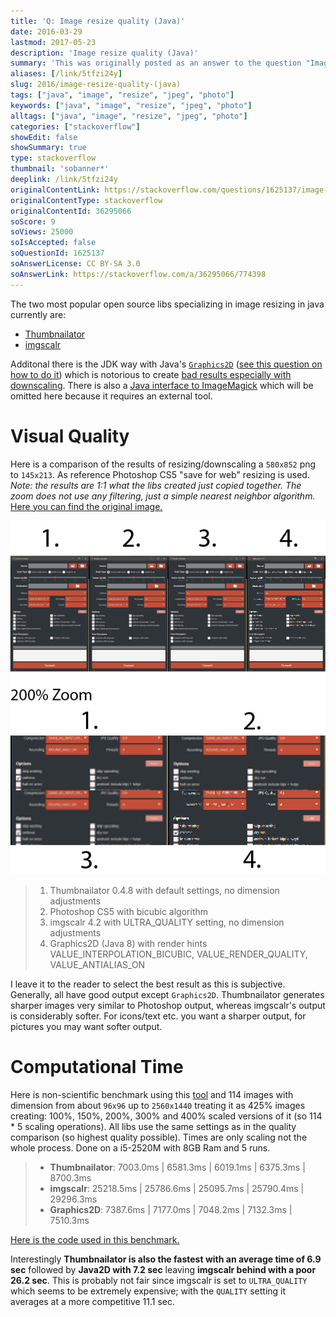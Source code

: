 ```yaml
---
title: 'Q: Image resize quality (Java)'
date: 2016-03-29
lastmod: 2017-05-23
description: 'Image resize quality (Java)'
summary: 'This was originally posted as an answer to the question "Image resize quality (Java)" on stackoverflow.com.'
aliases: [/link/5tfzi24y]
slug: 2016/image-resize-quality-(java)
tags: ["java", "image", "resize", "jpeg", "photo"]
keywords: ["java", "image", "resize", "jpeg", "photo"]
alltags: ["java", "image", "resize", "jpeg", "photo"]
categories: ["stackoverflow"]
showEdit: false
showSummary: true
type: stackoverflow
thumbnail: 'sobanner*'
deeplink: /link/5tfzi24y
originalContentLink: https://stackoverflow.com/questions/1625137/image-resize-quality-java
originalContentType: stackoverflow
originalContentId: 36295066
soScore: 9
soViews: 25000
soIsAccepted: false
soQuestionId: 1625137
soAnswerLicense: CC BY-SA 3.0
soAnswerLink: https://stackoverflow.com/a/36295066/774398
---
```

The two most popular open source libs specializing in image resizing in java currently are:

*   [Thumbnailator](https://github.com/coobird/thumbnailator)
*   [imgscalr](https://github.com/thebuzzmedia/imgscalr)

Additonal there is the JDK way with Java's [`Graphics2D`](https://docs.oracle.com/javase/7/docs/api/java/awt/Graphics2D.html) ([see this question on how to do it](https://stackoverflow.com/questions/4756268/how-to-resize-the-buffered-image-n-graphics-2d-in-java)) which is notorious to create [bad results especially with downscaling](https://stackoverflow.com/questions/14115950/quality-of-image-after-resize-very-low-java). There is also a [Java interface to ImageMagick](http://im4java.sourceforge.net/) which will be omitted here because it requires an external tool.

Visual Quality
==============

Here is a comparison of the results of resizing/downscaling a `580x852` png to `145x213`. As reference Photoshop CS5 "save for web" resizing is used. _Note: the results are 1:1 what the libs created just copied together. The zoom does not use any filtering, just a simple nearest neighbor algorithm._ [Here you can find the original image.](https://i.stack.imgur.com/RmQLa.png)

[![comparison](img_0a9b8d163dd4b96c.png)](img_0a9b8d163dd4b96c.png)

> 1.  Thumbnailator 0.4.8 with default settings, no dimension adjustments
> 2.  Photoshop CS5 with bicubic algorithm
> 3.  imgscalr 4.2 with ULTRA\_QUALITY setting, no dimension adjustments
> 4.  Graphics2D (Java 8) with render hints VALUE\_INTERPOLATION\_BICUBIC, VALUE\_RENDER\_QUALITY, VALUE\_ANTIALIAS\_ON

I leave it to the reader to select the best result as this is subjective. Generally, all have good output except `Graphics2D`. Thumbnailator generates sharper images very similar to Photoshop output, whereas imgscalr's output is considerably softer. For icons/text etc. you want a sharper output, for pictures you may want softer output.

Computational Time
==================

Here is non-scientific benchmark using this [tool](https://github.com/patrickfav/density-converter) and 114 images with dimension from about `96x96` up to `2560x1440` treating it as 425% images creating: 100%, 150%, 200%, 300% and 400% scaled versions of it (so 114 \* 5 scaling operations). All libs use the same settings as in the quality comparison (so highest quality possible). Times are only scaling not the whole process. Done on a i5-2520M with 8GB Ram and 5 runs.

> *   **Thumbnailator**: 7003.0ms | 6581.3ms | 6019.1ms | 6375.3ms | 8700.3ms
> *   **imgscalr**: 25218.5ms | 25786.6ms | 25095.7ms | 25790.4ms | 29296.3ms
> *   **Graphics2D**: 7387.6ms | 7177.0ms | 7048.2ms | 7132.3ms | 7510.3ms

[Here is the code used in this benchmark.](https://gist.github.com/patrickfav/a147ecd26a385ce4f6d8c373356454c4)

Interestingly **Thumbnailator is also the fastest with an average time of 6.9 sec** followed by **Java2D with 7.2 sec** leaving **imgscalr behind with a poor 26.2 sec**. This is probably not fair since imgscalr is set to `ULTRA_QUALITY` which seems to be extremely expensive; with the `QUALITY` setting it averages at a more competitive 11.1 sec.